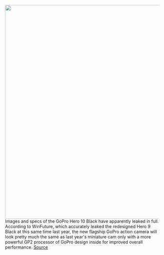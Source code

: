 <img src='https://cdn.vox-cdn.com/thumbor/8WG_vp46rsca7_o5YldXUOvorgk=/0x0:1700x1200/1200x800/filters:focal(714x464:986x736)/cdn.vox-cdn.com/uploads/chorus_image/image/69792010/GoPro_Hero10_Black_hero.5.jpg' width='700px' /><br/>
Images and specs of the GoPro Hero 10 Black have apparently leaked in full. According to WinFuture, which accurately leaked the redesigned Hero 9 Black at this same time last year, the new flagship GoPro action camera will look pretty much the same as last year's miniature cam only with a more powerful GP2 processor of GoPro design inside for improved overall performance.
<a href='https://www.theverge.com/2021/8/30/22648027/gopros-hero-10-black-leak-specs-date-price'> Source <a/>